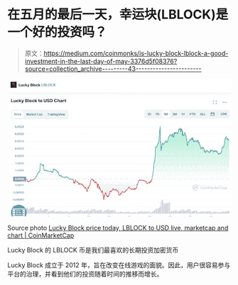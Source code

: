 # 在五月的最后一天，幸运块(LBLOCK)是一个好的投资吗？

> 原文：<https://medium.com/coinmonks/is-lucky-block-lblock-a-good-investment-in-the-last-day-of-may-3376d5f08376?source=collection_archive---------43----------------------->

![](img/d3d452c89134f94a5db0eec69b17fa03.png)

Source photo [Lucky Block price today, LBLOCK to USD live, marketcap and chart | CoinMarketCap](https://coinmarketcap.com/currencies/lucky-block/)

Lucky Block 的 LBLOCK 币是我们最喜欢的长期投资加密货币

Lucky Block 成立于 2012 年，旨在改变在线游戏的面貌。因此，用户很容易参与平台的治理，并看到他们的投资随着时间的推移而增长。